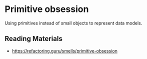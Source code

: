 # Primitive obsession

Using primitives instead of small objects to represent data models.

## Reading Materials

* https://refactoring.guru/smells/primitive-obsession